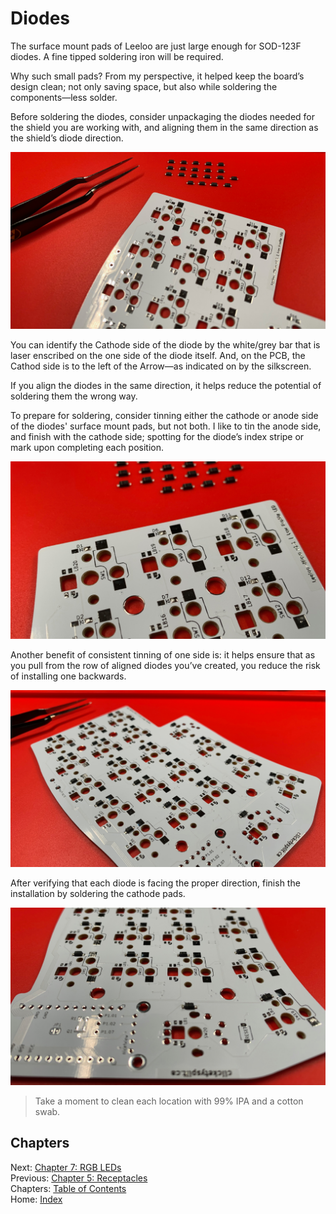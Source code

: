 # Diodes
The surface mount pads of Leeloo are just large enough for SOD-123F diodes.  A fine tipped soldering iron will be required.

Why such small pads?  From my perspective, it helped keep the board’s design clean; not only saving space, but also while soldering the components—less solder.

Before soldering the diodes, consider unpackaging the diodes needed for the shield you are working with, and aligning them in the same direction as the shield’s diode direction.

![Diodes: Alignment](images/6-diodes-align.png)

You can identify the Cathode side of the diode by the white/grey bar that is laser enscribed on the one side of the diode itself.  And, on the PCB, the Cathod side is to the left of the Arrow—as indicated on by the silkscreen.

If you align the diodes in the same direction, it helps reduce the potential of soldering them the wrong way.

To prepare for soldering, consider tinning either the cathode or anode side of the diodes' surface mount pads, but not both.  I like to tin the anode side, and finish with the cathode side; spotting for the diode’s index stripe or mark upon completing each position.

![Diodes: Tinning](images/6-diodes-tinning.png)

Another benefit of consistent tinning of one side is: it helps ensure that as you pull from the row of aligned diodes you’ve created, you reduce the risk of installing one backwards.

![Diodes: Tacking](images/6-diodes-tacking.png)

After verifying that each diode is facing the proper direction, finish the installation by soldering the cathode pads.

![Diodes: Cathod SMD](images/6-diodes-cathode.png)

> Take a moment to clean each location with 99% IPA and a cotton swab.

## Chapters
Next: [Chapter 7: RGB LEDs](7-RGB-LEDs.md) \
Previous: [Chapter 5: Receptacles](5-Receptacles.md) \
Chapters: [Table of Contents](README.md) \
Home: [Index](/README.md)
